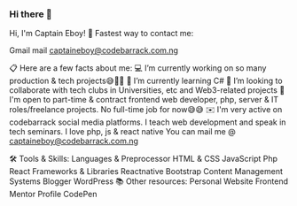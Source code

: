 ### Hi there 👋

<!--
**CaptainEboy/CaptainEboy** is a ✨ _special_ ✨ repository because its `README.md` (this file) appears on your GitHub profile.

Here are some ideas to get you started:

- 🔭 I’m currently working on ...
- 🌱 I’m currently learning ...
- 👯 I’m looking to collaborate on ...
- 🤔 I’m looking for help with ...
- 💬 Ask me about ...
- 📫 How to reach me: ...
- 😄 Pronouns: ...
- ⚡ Fun fact: ...
-->
Hi, I'm Captain Eboy! 👋
Fastest way to contact me:

Gmail mail captaineboy@codebarrack.com.ng

📋 Here are a few facts about me:
💻 I’m currently working on so many production & tech projects😅💖💖
🌱 I’m currently learning C#
👯 I’m looking to collaborate with tech clubs in Universities, etc and Web3-related projects
💼 I'm open to part-time & contract frontend web developer, php, server & IT roles/freelance projects.
No full-time job for now😅😅
✉️ I'm very active on codebarrack social media platforms. I teach web development and speak in tech seminars. I love php, js & react native
You can mail me @
captaineboy@codebarrack.com.ng

🛠 Tools & Skills:
Languages & Preprocessor
HTML & CSS
JavaScript
Php
React
Frameworks & Libraries
Reactnative
Bootstrap
Content Management Systems
Blogger
WordPress
📚 Other resources:
Personal Website
Frontend Mentor Profile
CodePen
